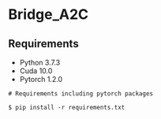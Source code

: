 # Bridge_A2C

## Requirements
- Python 3.7.3
- Cuda 10.0
- Pytorch 1.2.0

```
# Requirements including pytorch packages

$ pip install -r requirements.txt
```

